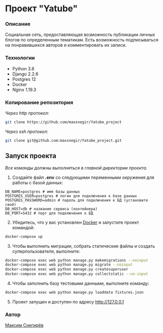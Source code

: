 # Проект "Yatube"

### Описание

Cоциальная сеть, предоставляющая возможность публикации личных блогов по
определенным тематикам. Есть возможность подписываться на понравившихся авторов и 
комментировать их записи.

### Технологии

- Python 3.8
- Django 2.2.6
- Postgres 12
- Docker
- Nginx 1.19.3

### Копирование репозитория

*Через http протокол:*

```bash
git clone https://github.com/maxsnegir/Yatube_project
```

*Через ssh протокол:*

```bash
git clone git@github.com:maxsnegir/Yatube_project.git
```

## Запуск проекта

_Все команды должны выполняться в главной директории проекта._

1. Создайте файл **.env** со следующими переменными окружения для работы с
   базой данных:

```
DB_NAME=postgres # имя базы данных
POSTGRES_USER=postgres # логин для подключения к базе данных
POSTGRES_PASSWORD=admin # пароль для подключения к БД (установите свой)
DB_HOST=db # название сервиса (контейнера)
DB_PORT=5432 # порт для подключения к БД
```

2. Убедитесь, что у вас
   установлен [Docker](https://www.docker.com/products/docker-desktop)
   и запустите проект командой:

```bash
docker-compose up 
```

3. Чтобы выполнить миграции, собрать статические файлы и создать
   суперпользователя, выполните:

```bash
docker-compose exec web python manage.py makemigrations --noinput
docker-compose exec web python manage.py migrate --noinput
docker-compose exec web python manage.py createsuperuser
docker-compose exec web python manage.py collectstatic --no-input
```

4. Чтобы заполнить базу тестовыми данными, выполните команду:

```bash
docker-compose exec web python manage.py loaddata fixtures.json
```
5. Проект запущен и доступен по адресу http://127.0.0.1
### Автор

[Максим Снегирёв](https://t.me/maxsneg)

 
